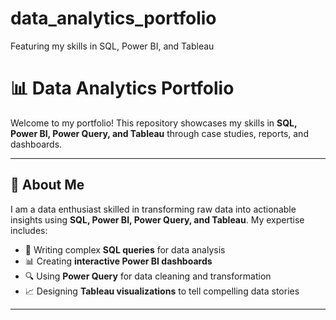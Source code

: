 # data_analytics_portfolio
Featuring my skills in SQL, Power BI, and Tableau
# 📊 Data Analytics Portfolio  

Welcome to my portfolio! This repository showcases my skills in **SQL, Power BI, Power Query, and Tableau** through case studies, reports, and dashboards.  

---

## 🔹 About Me  
I am a data enthusiast skilled in transforming raw data into actionable insights using **SQL, Power BI, Power Query, and Tableau**. My expertise includes:  
- 📌 Writing complex **SQL queries** for data analysis  
- 📊 Creating **interactive Power BI dashboards**  
- 🔍 Using **Power Query** for data cleaning and transformation  
- 📈 Designing **Tableau visualizations** to tell compelling data stories  

---

